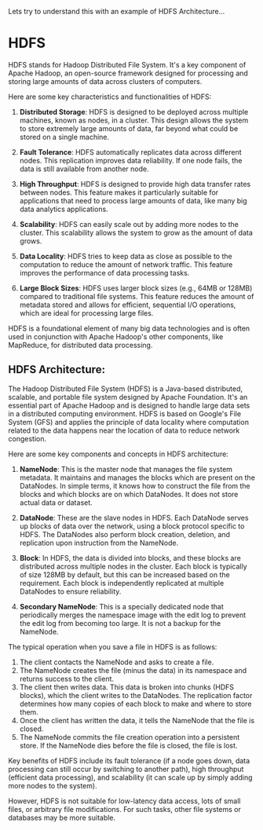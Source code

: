 Lets try to understand this with an example of HDFS Architecture...

# HDFS

HDFS stands for Hadoop Distributed File System. It's a key component of Apache Hadoop, an open-source framework designed for processing and storing large amounts of data across clusters of computers.

Here are some key characteristics and functionalities of HDFS:

1. **Distributed Storage**: HDFS is designed to be deployed across multiple machines, known as nodes, in a cluster. This design allows the system to store extremely large amounts of data, far beyond what could be stored on a single machine.

2. **Fault Tolerance**: HDFS automatically replicates data across different nodes. This replication improves data reliability. If one node fails, the data is still available from another node.

3. **High Throughput**: HDFS is designed to provide high data transfer rates between nodes. This feature makes it particularly suitable for applications that need to process large amounts of data, like many big data analytics applications.

4. **Scalability**: HDFS can easily scale out by adding more nodes to the cluster. This scalability allows the system to grow as the amount of data grows.

5. **Data Locality**: HDFS tries to keep data as close as possible to the computation to reduce the amount of network traffic. This feature improves the performance of data processing tasks.

6. **Large Block Sizes**: HDFS uses larger block sizes (e.g., 64MB or 128MB) compared to traditional file systems. This feature reduces the amount of metadata stored and allows for efficient, sequential I/O operations, which are ideal for processing large files.

HDFS is a foundational element of many big data technologies and is often used in conjunction with Apache Hadoop's other components, like MapReduce, for distributed data processing.

## HDFS Architecture:

The Hadoop Distributed File System (HDFS) is a Java-based distributed, scalable, and portable file system designed by Apache Foundation. It's an essential part of Apache Hadoop and is designed to handle large data sets in a distributed computing environment. HDFS is based on Google's File System (GFS) and applies the principle of data locality where computation related to the data happens near the location of data to reduce network congestion. 

Here are some key components and concepts in HDFS architecture:

1. **NameNode**: This is the master node that manages the file system metadata. It maintains and manages the blocks which are present on the DataNodes. In simple terms, it knows how to construct the file from the blocks and which blocks are on which DataNodes. It does not store actual data or dataset. 

2. **DataNode**: These are the slave nodes in HDFS. Each DataNode serves up blocks of data over the network, using a block protocol specific to HDFS. The DataNodes also perform block creation, deletion, and replication upon instruction from the NameNode.

3. **Block**: In HDFS, the data is divided into blocks, and these blocks are distributed across multiple nodes in the cluster. Each block is typically of size 128MB by default, but this can be increased based on the requirement. Each block is independently replicated at multiple DataNodes to ensure reliability.

4. **Secondary NameNode**: This is a specially dedicated node that periodically merges the namespace image with the edit log to prevent the edit log from becoming too large. It is not a backup for the NameNode.

The typical operation when you save a file in HDFS is as follows:

1. The client contacts the NameNode and asks to create a file.
2. The NameNode creates the file (minus the data) in its namespace and returns success to the client.
3. The client then writes data. This data is broken into chunks (HDFS blocks), which the client writes to the DataNodes. The replication factor determines how many copies of each block to make and where to store them.
4. Once the client has written the data, it tells the NameNode that the file is closed.
5. The NameNode commits the file creation operation into a persistent store. If the NameNode dies before the file is closed, the file is lost.

Key benefits of HDFS include its fault tolerance (if a node goes down, data processing can still occur by switching to another path), high throughput (efficient data processing), and scalability (it can scale up by simply adding more nodes to the system).

However, HDFS is not suitable for low-latency data access, lots of small files, or arbitrary file modifications. For such tasks, other file systems or databases may be more suitable.
